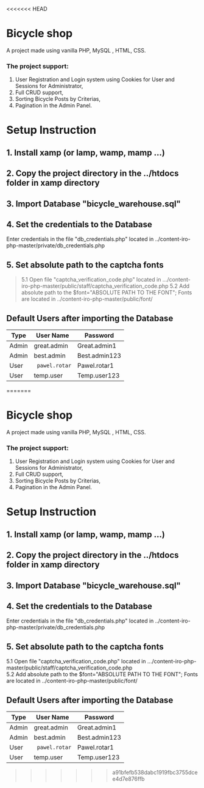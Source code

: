 <<<<<<< HEAD

# Bicycle shop
 A project made using vanilla PHP, MySQL , HTML, CSS.

### The project support:
1) User Registration and Login system using Cookies for User and Sessions for Administrator, 
2) Full CRUD support,
3) Sorting Bicycle Posts by Criterias,
4) Pagination in the Admin Panel. 


# Setup Instruction
## 1. Install xamp (or lamp, wamp, mamp ...)
## 2. Copy the project directory in the ../htdocs folder in xamp directory 
## 3. Import Database "bicycle_warehouse.sql"
## 4. Set the credentials to the Database 
Enter credentials in the file "db_credentials.php" located in ../content-iro-php-master/private/db_credentials.php
## 5. Set absolute path to the captcha fonts
> 5.1 Open file "captcha_verification_code.php" located in .../content-iro-php-master/public/staff/captcha_verification_code.php 
> 5.2 Add absolute path to the $font="ABSOLUTE PATH TO THE FONT";
 Fonts are located in ../content-iro-php-master/public/font/



## Default Users after importing the Database
|  Type          |User Name               |Password             |
|----------------|------------------------|---------------------|
| Admin		 |   great.admin          |      Great.admin1   |
| Admin          |   best.admin           | Best.admin123       |
| User           |`  pawel.rotar `        | Pawel.rotar1  	|
| User		 |   temp.user            | Temp.user123      	|

=======
# Bicycle shop
 A project made using vanilla PHP, MySQL , HTML, CSS.

### The project support:
1) User Registration and Login system using Cookies for User and Sessions for Administrator, 
2) Full CRUD support,
3) Sorting Bicycle Posts by Criterias,
4) Pagination in the Admin Panel. 

# Setup Instruction
## 1. Install xamp (or lamp, wamp, mamp ...)
## 2. Copy the project directory in the ../htdocs folder in xamp directory 
## 3. Import Database "bicycle_warehouse.sql"
## 4. Set the credentials to the Database 
Enter credentials in the file "db_credentials.php" located in ../content-iro-php-master/private/db_credentials.php
## 5. Set absolute path to the captcha fonts
5.1 Open file "captcha_verification_code.php" located in .../content-iro-php-master/public/staff/captcha_verification_code.php 
<br />
5.2 Add absolute path to the $font="ABSOLUTE PATH TO THE FONT";
 Fonts are located in ../content-iro-php-master/public/font/


## Default Users after importing the Database
|  Type          |User Name               |Password             |
|----------------|------------------------|---------------------|
| Admin		 |   great.admin          |      Great.admin1   |
| Admin          |   best.admin           | Best.admin123       |
| User           |`  pawel.rotar `        | Pawel.rotar1  	|
| User		 |   temp.user            | Temp.user123      	|

>>>>>>> a91bfefb538dabc1919fbc3755dcee4d7e876ffb
